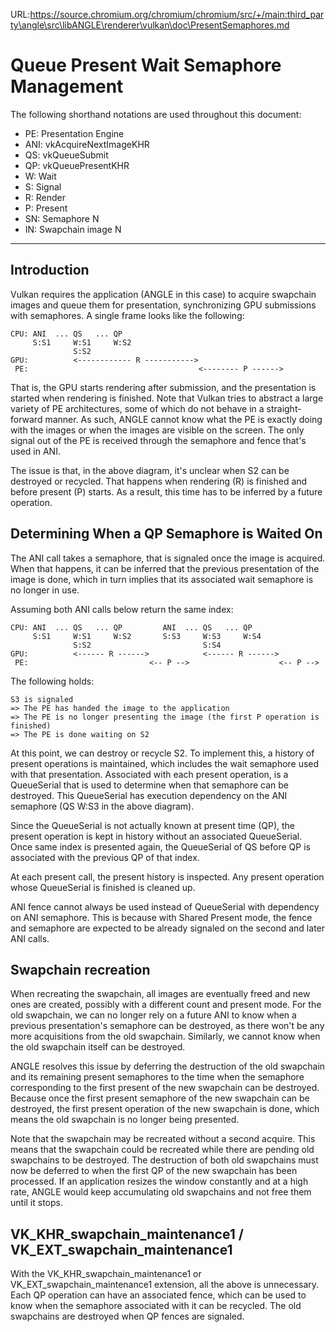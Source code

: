 URL:https://source.chromium.org/chromium/chromium/src/+/main:third_party\angle\src\libANGLE\renderer\vulkan\doc\PresentSemaphores.md
# Queue Present Wait Semaphore Management

The following shorthand notations are used throughout this document:

- PE: Presentation Engine
- ANI: vkAcquireNextImageKHR
- QS: vkQueueSubmit
- QP: vkQueuePresentKHR
- W: Wait
- S: Signal
- R: Render
- P: Present
- SN: Semaphore N
- IN: Swapchain image N

---

## Introduction

Vulkan requires the application (ANGLE in this case) to acquire swapchain images and queue them for
presentation, synchronizing GPU submissions with semaphores.  A single frame looks like the
following:

    CPU: ANI  ... QS   ... QP
         S:S1     W:S1     W:S2
                  S:S2
    GPU:          <------------ R ----------->
     PE:                                      <-------- P ------>

That is, the GPU starts rendering after submission, and the presentation is started when rendering is
finished.  Note that Vulkan tries to abstract a large variety of PE architectures, some of which do
not behave in a straight-forward manner.  As such, ANGLE cannot know what the PE is exactly doing
with the images or when the images are visible on the screen.  The only signal out of the PE is
received through the semaphore and fence that's used in ANI.

The issue is that, in the above diagram, it's unclear when S2 can be destroyed or recycled.  That
happens when rendering (R) is finished and before present (P) starts.  As a result, this time has to
be inferred by a future operation.

## Determining When a QP Semaphore is Waited On

The ANI call takes a semaphore, that is signaled once the image is acquired.  When that happens, it
can be inferred that the previous presentation of the image is done, which in turn implies that its
associated wait semaphore is no longer in use.

Assuming both ANI calls below return the same index:

    CPU: ANI  ... QS   ... QP         ANI  ... QS   ... QP
         S:S1     W:S1     W:S2       S:S3     W:S3     W:S4
                  S:S2                         S:S4
    GPU:          <------ R ------>            <------ R ------>
     PE:                           <-- P -->                    <-- P -->

The following holds:

    S3 is signaled
    => The PE has handed the image to the application
    => The PE is no longer presenting the image (the first P operation is finished)
    => The PE is done waiting on S2

At this point, we can destroy or recycle S2.  To implement this, a history of present operations is
maintained, which includes the wait semaphore used with that presentation.  Associated with each
present operation, is a QueueSerial that is used to determine when that semaphore can be destroyed.
This QueueSerial has execution dependency on the ANI semaphore (QS W:S3 in the above diagram).

Since the QueueSerial is not actually known at present time (QP), the present operation is kept in
history without an associated QueueSerial.  Once same index is presented again, the QueueSerial of
QS before QP is associated with the previous QP of that index.

At each present call, the present history is inspected.  Any present operation whose QueueSerial is
finished is cleaned up.

ANI fence cannot always be used instead of QueueSerial with dependency on ANI semaphore.  This is
because with Shared Present mode, the fence and semaphore are expected to be already signaled on the
second and later ANI calls.

## Swapchain recreation

When recreating the swapchain, all images are eventually freed and new ones are created, possibly
with a different count and present mode.  For the old swapchain, we can no longer rely on a future
ANI to know when a previous presentation's semaphore can be destroyed, as there won't be any more
acquisitions from the old swapchain.  Similarly, we cannot know when the old swapchain itself can be
destroyed.

ANGLE resolves this issue by deferring the destruction of the old swapchain and its remaining
present semaphores to the time when the semaphore corresponding to the first present of the new
swapchain can be destroyed.  Because once the first present semaphore of the new swapchain can be
destroyed, the first present operation of the new swapchain is done, which means the old swapchain
is no longer being presented.

Note that the swapchain may be recreated without a second acquire.  This means that the swapchain
could be recreated while there are pending old swapchains to be destroyed.  The destruction of both
old swapchains must now be deferred to when the first QP of the new swapchain has been processed.
If an application resizes the window constantly and at a high rate, ANGLE would keep accumulating
old swapchains and not free them until it stops.

## VK_KHR_swapchain_maintenance1 / VK_EXT_swapchain_maintenance1

With the VK_KHR_swapchain_maintenance1 or VK_EXT_swapchain_maintenance1 extension, all the above is
unnecessary.  Each QP operation can have an associated fence, which can be used to know when the
semaphore associated with it can be recycled.  The old swapchains are destroyed when QP fences are
signaled.
